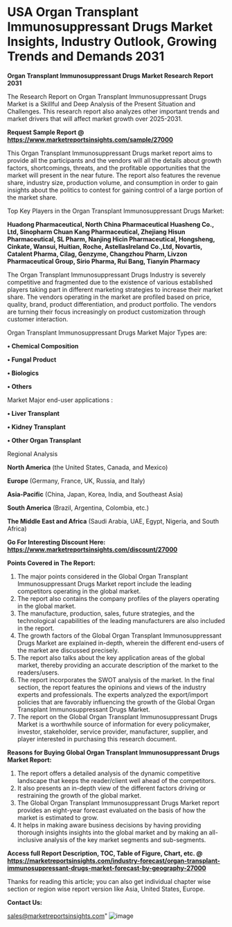  # USA Organ Transplant Immunosuppressant Drugs Market Insights, Industry Outlook, Growing Trends and Demands 2031

<strong>Organ Transplant Immunosuppressant Drugs Market Research Report 2031</strong>

The Research Report on Organ Transplant Immunosuppressant Drugs Market is a Skillful and Deep Analysis of the Present Situation and Challenges. This research report also analyzes other important trends and market drivers that will affect market growth over 2025-2031.

<strong>Request Sample Report @ <a href=https://www.marketreportsinsights.com/sample/27000>https://www.marketreportsinsights.com/sample/27000</a></strong>

This Organ Transplant Immunosuppressant Drugs market report aims to provide all the participants and the vendors will all the details about growth factors, shortcomings, threats, and the profitable opportunities that the market will present in the near future. The report also features the revenue share, industry size, production volume, and consumption in order to gain insights about the politics to contest for gaining control of a large portion of the market share.

Top Key Players in the Organ Transplant Immunosuppressant Drugs Market:

<strong>Huadong Pharmaceutical, North China Pharmaceutical Huasheng Co., Ltd, Sinopharm Chuan Kang Pharmaceutical, Zhejiang Hisun Pharmaceutical, SL Pharm, Nanjing Hicin Pharmaceutical, Hongsheng, Cinkate, Wansui, Huitian, Roche, AstellasIreland Co.,Ltd, Novartis, Catalent Pharma, Cilag, Genzyme, Changzhou Pharm, Livzon Pharmaceutical Group, Sirio Pharma, Rui Bang, Tianyin Pharmacy</strong>

The Organ Transplant Immunosuppressant Drugs Industry is severely competitive and fragmented due to the existence of various established players taking part in different marketing strategies to increase their market share. The vendors operating in the market are profiled based on price, quality, brand, product differentiation, and product portfolio. The vendors are turning their focus increasingly on product customization through customer interaction.

Organ Transplant Immunosuppressant Drugs Market Major Types are:

<strong>• Chemical Composition

• Fungal Product

• Biologics

• Others</strong>

Market Major end-user applications :

<strong>• Liver Transplant

• Kidney Transplant

• Other Organ Transplant</strong>

Regional Analysis

</u><strong><b>North America</b></strong> (the United States, Canada, and Mexico)

<strong><b>Europe </b></strong>(Germany, France, UK, Russia, and Italy)

<strong><b>Asia-Pacific</b></strong> (China, Japan, Korea, India, and Southeast Asia)

<strong><b>South America</b></strong> (Brazil, Argentina, Colombia, etc.)

<strong><b>The Middle East and Africa</b></strong> (Saudi Arabia, UAE, Egypt, Nigeria, and South Africa)

<strong>Go For Interesting Discount Here: <a href=https://www.marketreportsinsights.com/discount/27000>https://www.marketreportsinsights.com/discount/27000</a></strong>

<strong>Points Covered in The Report:</strong>
<ol>
  <li>The major points considered in the Global Organ Transplant Immunosuppressant Drugs Market report include the leading competitors operating in the global market.</li>
  <li>The report also contains the company profiles of the players operating in the global market.</li>
  <li>The manufacture, production, sales, future strategies, and the technological capabilities of the leading manufacturers are also included in the report.</li>
  <li>The growth factors of the Global Organ Transplant Immunosuppressant Drugs Market are explained in-depth, wherein the different end-users of the market are discussed precisely.</li>
  <li>The report also talks about the key application areas of the global market, thereby providing an accurate description of the market to the readers/users.</li>
  <li>The report incorporates the SWOT analysis of the market. In the final section, the report features the opinions and views of the industry experts and professionals. The experts analyzed the export/import policies that are favorably influencing the growth of the Global Organ Transplant Immunosuppressant Drugs Market.</li>
  <li>The report on the Global Organ Transplant Immunosuppressant Drugs Market is a worthwhile source of information for every policymaker, investor, stakeholder, service provider, manufacturer, supplier, and player interested in purchasing this research document.</li>
</ol>
<strong>Reasons for Buying Global Organ Transplant Immunosuppressant Drugs Market Report:</strong>

<ol>
  <li>The report offers a detailed analysis of the dynamic competitive landscape that keeps the reader/client well ahead of the competitors.</li>
  <li>It also presents an in-depth view of the different factors driving or restraining the growth of the global market.</li>
  <li>The Global Organ Transplant Immunosuppressant Drugs Market report provides an eight-year forecast evaluated on the basis of how the market is estimated to grow.</li>
  <li>It helps in making aware business decisions by having providing thorough insights insights into the global market and by making an all-inclusive analysis of the key market segments and sub-segments.</li>
</ol>
<strong>Access full Report Description, TOC, Table of Figure, Chart, etc. @ <a href=https://marketreportsinsights.com/industry-forecast/organ-transplant-immunosuppressant-drugs-market-forecast-by-geography-27000>https://marketreportsinsights.com/industry-forecast/organ-transplant-immunosuppressant-drugs-market-forecast-by-geography-27000</a></strong>


Thanks for reading this article; you can also get individual chapter wise section or region wise report version like Asia, United States, Europe.

<strong>Contact Us:</strong>

sales@marketreportsinsights.com"
![image](https://github.com/user-attachments/assets/f31216e7-0b1b-4599-9c0c-0f64cffdcfd7)
